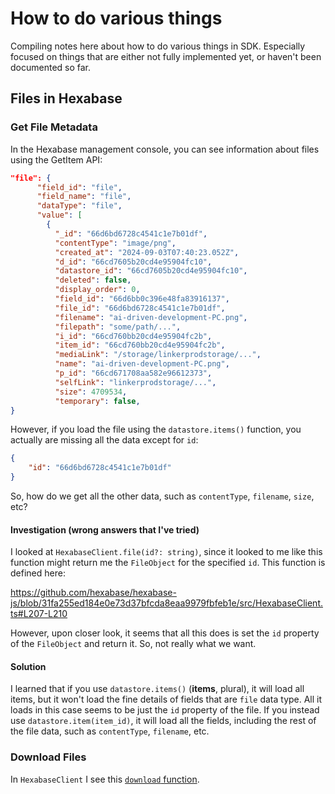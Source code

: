 # How to do various things

Compiling notes here about how to do various things in SDK. Especially focused on things that are either not fully implemented yet, or haven't been documented so far.

## Files in Hexabase

### Get File Metadata

In the Hexabase management console, you can see information about files using the GetItem API:

```json
"file": {
      "field_id": "file",
      "field_name": "file",
      "dataType": "file",
      "value": [
        {
          "_id": "66d6bd6728c4541c1e7b01df",
          "contentType": "image/png",
          "created_at": "2024-09-03T07:40:23.052Z",
          "d_id": "66cd7605b20cd4e95904fc10",
          "datastore_id": "66cd7605b20cd4e95904fc10",
          "deleted": false,
          "display_order": 0,
          "field_id": "66d6bb0c396e48fa83916137",
          "file_id": "66d6bd6728c4541c1e7b01df",
          "filename": "ai-driven-development-PC.png",
          "filepath": "some/path/...",
          "i_id": "66cd760bb20cd4e95904fc2b",
          "item_id": "66cd760bb20cd4e95904fc2b",
          "mediaLink": "/storage/linkerprodstorage/...",
          "name": "ai-driven-development-PC.png",
          "p_id": "66cd671708aa582e96612373",
          "selfLink": "linkerprodstorage/...",
          "size": 4709534,
          "temporary": false,
}
```

However, if you load the file using the `datastore.items()` function, you actually are missing all the data except for `id`:

```json
{
    "id": "66d6bd6728c4541c1e7b01df"
}
```

So, how do we get all the other data, such as `contentType`, `filename`, `size`, etc?

#### Investigation (wrong answers that I've tried)

I looked at `HexabaseClient.file(id?: string)`, since it looked to me like this function might return me the `FileObject` for the specified `id`. This function is defined here: 

https://github.com/hexabase/hexabase-js/blob/31fa255ed184e0e73d37bfcda8eaa9979fbfeb1e/src/HexabaseClient.ts#L207-L210

However, upon closer look, it seems that all this does is set the `id` property of the `FileObject` and return it. So, not really what we want.

#### Solution

I learned that if you use `datastore.items()` (**items**, plural), it will load all items, but it won't load the fine details of fields that are `file` data type. All it loads in this case seems to be just the `id` property of the file.
If you instead use `datastore.item(item_id)`, it will load all the fields, including the rest of the file data, such as `contentType`, `filename`, etc.

### Download Files

In `HexabaseClient` I see this [`download` function](https://github.com/hexabase/hexabase-js/blob/31fa255ed184e0e73d37bfcda8eaa9979fbfeb1e/src/HexabaseClient.ts#L203-L205).

